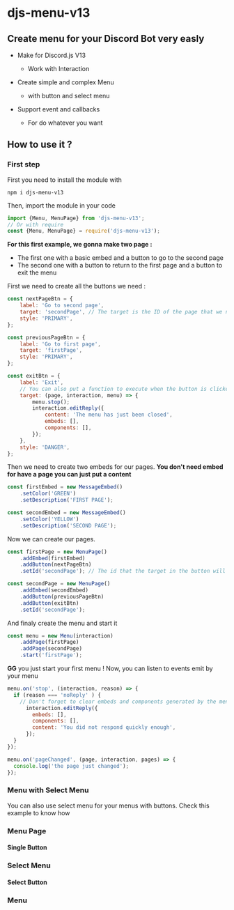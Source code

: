 # djs-menu-v13

## Create menu for your Discord Bot very easly

- Make for Discord.js V13
  - Work with Interaction

- Create simple and complex Menu
  - with button and select menu

- Support event and callbacks
  - For do whatever you want

## How to use it ?

### First step

First you need to install the module with

```node
npm i djs-menu-v13
```

Then, import the module in your code

```js
import {Menu, MenuPage} from 'djs-menu-v13';
// Or with require
const {Menu, MenuPage} = require('djs-menu-v13');
```

**For this first example, we gonna make two page :**

- The first one with a basic embed and a button to go to the second page
- The second one with a button to return to the first page and a button to exit the menu

First we need to create all the buttons we need :

```js
const nextPageBtn = {
    label: 'Go to second page',
    target: 'secondPage', // The target is the ID of the page that we need to display when this button is clicked
    style: 'PRIMARY',
};

const previousPageBtn = {
    label: 'Go to first page',
    target: 'firstPage',
    style: 'PRIMARY',
};

const exitBtn = {
    label: 'Exit',
    // You can also put a function to execute when the button is clicked
    target: (page, interaction, menu) => {
        menu.stop();
        interaction.editReply({
            content: 'The menu has just been closed',
            embeds: [],
            components: [],
        });
    },
    style: 'DANGER',
};
```

Then we need to create two embeds for our pages.
**You don't need embed for have a page you can just put a content**

```js
const firstEmbed = new MessageEmbed()
    .setColor('GREEN')
    .setDescription('FIRST PAGE');

const secondEmbed = new MessageEmbed()
    .setColor('YELLOW')
    .setDescription('SECOND PAGE'); 
```

Now we can create our pages.

```js
const firstPage = new MenuPage()
    .addEmbed(firstEmbed)
    .addButton(nextPageBtn)
    .setId('secondPage'); // The id that the target in the button will use

const secondPage = new MenuPage()
    .addEmbed(secondEmbed)
    .addButton(previousPageBtn)
    .addButton(exitBtn)
    .setId('secondPage');
```

And finaly create the menu and start it

```js
const menu = new Menu(interaction)
    .addPage(firstPage)
    .addPage(secondPage)
    .start('firstPage');
```

**GG** you just start your first menu !
Now, you can listen to events emit by your menu

```js
menu.on('stop', (interaction, reason) => {
  if (reason === 'noReply' ) {
    // Don't forget to clear embeds and components generated by the menu
      interaction.editReply({
        embeds: [], 
        components: [],
        content: 'You did not respond quickly enough',
      });
  }
});

menu.on('pageChanged', (page, interaction, pages) => {
  console.log('the page just changed');
});
```

### Menu with Select Menu

You can also use select menu for your menus with buttons.
Check this example to know how

### Menu Page

#### Single Button

### Select Menu

#### Select Button

### Menu
